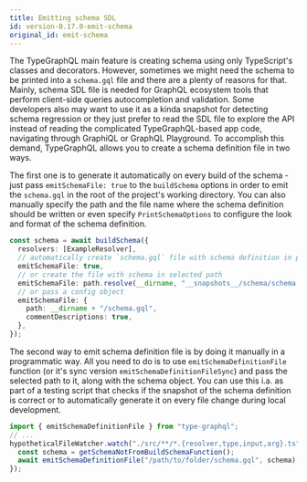 ```yaml
---
title: Emitting schema SDL
id: version-0.17.0-emit-schema
original_id: emit-schema
---
```


The TypeGraphQL main feature is creating schema using only TypeScript's classes and decorators. However, sometimes we might need the schema to be printed into a `schema.gql` file and there are a plenty of reasons for that. Mainly, schema SDL file is needed for GraphQL ecosystem tools that perform client-side queries autocompletion and validation. Some developers also may want to use it as a kinda snapshot for detecting schema regression or they just prefer to read the SDL file to explore the API instead of reading the complicated TypeGraphQL-based app code, navigating through GraphiQL or GraphQL Playground. To accomplish this demand, TypeGraphQL allows you to create a schema definition file in two ways.

The first one is to generate it automatically on every build of the schema - just pass `emitSchemaFile: true` to the `buildSchema` options in order to emit the `schema.gql` in the root of the project's working directory. You can also manually specify the path and the file name where the schema definition should be written or even specify `PrintSchemaOptions` to configure the look and format of the schema definition.

```typescript
const schema = await buildSchema({
  resolvers: [ExampleResolver],
  // automatically create `schema.gql` file with schema definition in project's working directory
  emitSchemaFile: true,
  // or create the file with schema in selected path
  emitSchemaFile: path.resolve(__dirname, "__snapshots__/schema/schema.gql"),
  // or pass a config object
  emitSchemaFile: {
    path: __dirname + "/schema.gql",
    commentDescriptions: true,
  },
});
```

The second way to emit schema definition file is by doing it manually in a programmatic way. All you need to do is to use `emitSchemaDefinitionFile` function (or it's sync version `emitSchemaDefinitionFileSync`) and pass the selected path to it, along with the schema object. You can use this i.a. as part of a testing script that checks if the snapshot of the schema definition is correct or to automatically generate it on every file change during local development.

```typescript
import { emitSchemaDefinitionFile } from "type-graphql";
// ...
hypotheticalFileWatcher.watch("./src/**/*.{resolver,type,input,arg}.ts", async () => {
  const schema = getSchemaNotFromBuildSchemaFunction();
  await emitSchemaDefinitionFile("/path/to/folder/schema.gql", schema);
});
```
